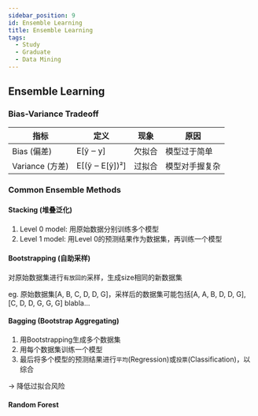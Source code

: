 ```yaml
---
sidebar_position: 9
id: Ensemble Learning
title: Ensemble Learning
tags:
  - Study
  - Graduate
  - Data Mining
---
```


## Ensemble Learning

### Bias-Variance Tradeoff

| 指标         | 定义                   | 现象       | 原因               |
|--------------|------------------------|------------|--------------------|
| Bias (偏差)  | E[ŷ ‒ y]              | 欠拟合     | 模型过于简单       |
| Variance (方差) | E[(ŷ ‒ E[ŷ])²]      | 过拟合     | 模型对手握复杂     |


### Common Ensemble Methods

#### Stacking (堆叠泛化)
1. Level 0 model: 用原始数据分别训练多个模型
2. Level 1 model: 用Level 0的预测结果作为数据集，再训练一个模型

#### Bootstrapping (自助采样)
对原始数据集进行`有放回的`采样，生成size相同的新数据集

eg. 原始数据集[A, B, C, D, D, G]，采样后的数据集可能包括[A, A, B, D, D, G], [C, D, D, G, G, G] blabla...

#### Bagging (Bootstrap Aggregating)
1. 用Bootstrapping生成多个数据集
2. 用每个数据集训练一个模型
3. 最后将多个模型的预测结果进行`平均`(Regression)或`投票`(Classification)，以综合

-> 降低过拟合风险

#### Random Forest
